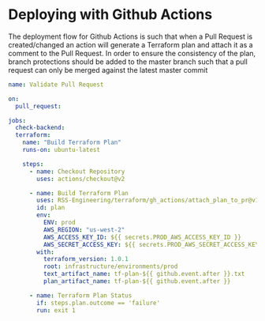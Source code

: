 # Deploying with Github Actions

The deployment flow for Github Actions is such that when a Pull Request is created/changed an action will generate a Terraform plan and attach it as a comment to the Pull Request. In order to ensure the consistency of the plan, branch protections should be added to the master branch such that a pull request can only be merged against the latest master commit 

```yaml
name: Validate Pull Request

on:
  pull_request:

jobs:
  check-backend:
  terraform:
    name: "Build Terraform Plan"
    runs-on: ubuntu-latest

    steps:
      - name: Checkout Repository
        uses: actions/checkout@v2

      - name: Build Terraform Plan
        uses: RSS-Engineering/terraform/gh_actions/attach_plan_to_pr@v1
        id: plan
        env:
          ENV: prod
          AWS_REGION: "us-west-2"
          AWS_ACCESS_KEY_ID: ${{ secrets.PROD_AWS_ACCESS_KEY_ID }}
          AWS_SECRET_ACCESS_KEY: ${{ secrets.PROD_AWS_SECRET_ACCESS_KEY }}
        with:
          terraform_version: 1.0.1
          root: infrastructure/environments/prod
          text_artifact_name: tf-plan-${{ github.event.after }}.txt
          plan_artifact_name: tf-plan-${{ github.event.after }}

      - name: Terraform Plan Status
        if: steps.plan.outcome == 'failure'
        run: exit 1
```
